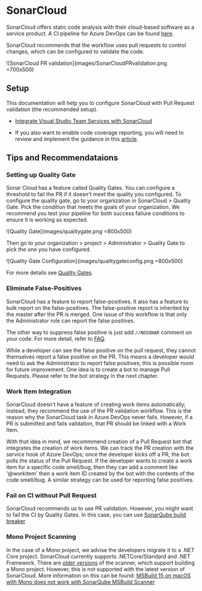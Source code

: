 # SonarCloud

SonarCloud offers static code analysis with their cloud-based software as a service product. A CI pipeline for Azure DevOps can be found [here](../../pipelines/StaticCodeAnalysis/SonarCloud.yml).

SonarCloud recommends that the workflow uses pull requests to control changes, which can be configured to validate the code.

![SonarCloud PR validation](images/SonarCloudPRvalidation.png =700x500)

## Setup

This documentation will help you to configure SonarCloud with Pull Request validation (the recommended setup).

* [Integrate Visual Studio Team Services with SonarCloud](https://docs.microsoft.com/en-us/labs/devops/sonarcloudlab/)

* If you also want to enable code coverage reporting, you will need to review and implement the guidance in this [article](https://writeabout.net/2019/04/27/net-core-code-coverage-done-right/).

## Tips and Recommendataions

### Setting up Quality Gate

Sonar Cloud has a feature called Quality Gates. You can configure a threshold to fail the PR if it doesn't meet the quality you configured.  To configure the quality gate, go to your organization in SonarCloud > Quality Gate. Pick the condition that meets the goals of your organization. We recommend you test your pipeline for both success failure conditions to ensure it is working as expected.

![Quality Gate](images/qualitygate.png =800x500)

Then go to your organization > project > Administrator > Quality Gate to pick the one you have configured.

![Quality Gate Configuration](images/qualitygateconfig.png =800x500)

For more details see [Quality Gates](https://sonarcloud.io/documentation/user-guide/quality-gates/).

### Eliminate False-Positives

SonarCloud has a feature to report false-positives. It also has a feature to bulk report on the false-positives.
The false-positive report is inherited by the master after the PR is merged. One issue of this workflow is that
only the Administrator role can report the false positives.

The other way to suppress false positive is just add `//NOSONAR` comment on your code. For more detail, refer to [FAQ](https://sonarcloud.io/documentation/faq/).

While a developer can see the false positive on the pull request, they cannot themselves report a false positive on the PR.
This means a developer would need to ask the Administrator to report false positives; this is possible room for future improvement.
One idea is to create a bot to manage Pull Requests. Please refer to the bot strategy in the next chapter.

### Work Item Integration

SonarCloud doesn't have a feature of creating work items automatically; instead, they recommend the use of the PR validation workflow.
This is the reason why the SonarCloud task in Azure DevOps never fails. However, if a PR is submitted and fails validation, that
PR should be linked with a Work Item.

With that idea in mind, we recommmend creation of a Pull Request bot that integrates the creation of work items. We can track the PR creation with the
service hook of Azure DevOps; once the developer kicks off a PR, the bot polls the status of the Pull Request. If the developer wants to create a work item for a specific code smell/bug,
then they can add a comment like '@workitem' then a work item ID created by the bot with the contents of the code smell/bug. A similar strategy can be used for reporting false positives.

### Fail on CI without Pull Request

SonarCloud recommends us to use PR validation. However, you might want to fail the CI by Quality Gates.
In this case, you can use [SonarQube build breaker](https://marketplace.visualstudio.com/items?itemName=SimondeLang.sonar-buildbreaker)

### Mono Project Scanning

In the case of a Mono project, we advise the developers migrate it to a .NET Core project. SonarCloud currently supports .NETCore/Standard and .NET Framework. There are [older versions](https://github.com/SonarSource/sonar-scanner-msbuild/releases?after=4.1.1.1164)
of the scanner, which support building a Mono project. However, this is not supported with the latest version of SonarCloud.
More information on this can be found:
[MSBuild 15 on macOS with Mono does not work with SonarQube MSBuild Scanner](https://github.com/Microsoft/msbuild/issues/1956)
